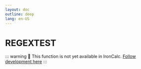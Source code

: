 ```yaml
---
layout: doc
outline: deep
lang: en-US
---
```


# REGEXTEST

::: warning
🚧 This function is not yet available in IronCalc.
[Follow development here](https://github.com/ironcalc/IronCalc/labels/Functions)
:::